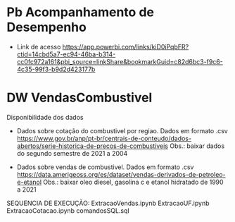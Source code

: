   # Pb Acompanhamento de Desempenho
- Link de acesso
https://app.powerbi.com/links/kiD0iPqbFR?ctid=14cbd5a7-ec94-46ba-b314-cc0fc972a161&pbi_source=linkShare&bookmarkGuid=c82d6bc3-f9c6-4c35-99f3-b9d2d423177b

 # DW VendasCombustivel
Disponibilidade dos dados

- Dados sobre cotação do combustivel por regiao. Dados em formato .csv
https://www.gov.br/anp/pt-br/centrais-de-conteudo/dados-abertos/serie-historica-de-precos-de-combustiveis
Obs.: baixar dados do segundo semestre de 2021 a 2004

- Dados sobre vendas de combustivel. Dados em formato .csv
https://data.amerigeoss.org/es/dataset/vendas-derivados-de-petroleo-e-etanol
Obs.: baixar oleo diesel, gasolina c e etanol hidratado de 1990 a 2021

SEQUENCIA DE EXECUÇÃO:
ExtracaoVendas.ipynb
ExtracaoUF.ipynb
ExtracaoCotacao.ipynb
comandosSQL.sql
